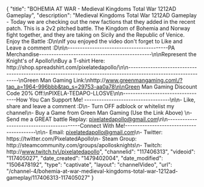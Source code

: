 {
    "title": "BOHEMIA AT WAR - Medieval Kingdoms Total War 1212AD Gameplay",
    "description": "Medieval Kingdoms Total War 1212AD Gameplay - Today we are checking out the new factions that they added in the recent patch.  This is a 2v2 pitched battle.  The Kingdom of Bohemia and Norway fight together, and they are taking on Sicily and the Republic of Venice.  Enjoy the Battle :D\n\nIf you enjoyed the video don't forget to Like and Leave a comment :D\n\n-----------------------------------------PA Merchandise----------------------------------------------\n\nRepresent the Knight's of Apollo!\nBuy a T-shirt Here: http:\/\/shop.spreadshirt.com\/pixelatedapollo\/\n\n---------------------------------------------------------------------------------------------------------------\nGreen Man Gaming Link:\nhttp:\/\/www.greenmangaming.com\/?tap_a=1964-996bbb&tap_s=29753-aa0a78\n\nGreen Man Gaming Discount Code 20% Off:\nPIXELA-TEDAPO-LLOSVE\n\n----------------------------------How You Can Support Me! -----------------------------------\n\n- Like, share and leave a comment :D\n- Turn OFF adblock or whitelist my channel\n- Buy a Game from Green Man Gaming (Use the Link Above) \n- Send me a GREAT battle Replay: pixelatedapollo@gmail.com\n\n------------------------------------------Connect With Me!-----------------------------------------\n\n- Email: pixelatedapollo@gmail.com\n- Twitter: https:\/\/twitter.com\/PixelatedApollo\n- Steam Group:  http:\/\/steamcommunity.com\/groups\/apollosknights\n- Twitch: http:\/\/www.twitch.tv\/pixelatedapollo",
    "channelid": "117406313",
    "videoid": "117405027",
    "date_created": "1479402004",
    "date_modified": "1506478192",
    "type": "captivate",
    "layout": "channelVideo",
    "url": "\/channel-4\/bohemia-at-war-medieval-kingdoms-total-war-1212ad-gameplay\/117406313-117405027"
}